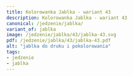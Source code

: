 ```yaml
---
title: Kolorowanka Jablka - wariant 43
description: Kolorowanka Jablka - wariant 43
canonical: /jedzenie/jablka/
variant_of: jablka
image: /jedzenie/jablka/43/jablka-43.svg
pdf: /jedzenie/jablka/43/jablka-43.pdf
alt: "jablka do druku i pokolorowania"
tags:
- jedzenie
- jablka
---
```

